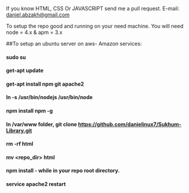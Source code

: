 If you know HTML, CSS Or JAVASCRIPT send me a pull request.
E-mail: daniel.abzakh@gmail.com

To setup the repo good and running on your need machine. You will need node = 4.x & apm = 3.x

##To setup an ubuntu server on aws- Amazon services:

#### sudo su
#### get-apt update
#### get-apt install npm git apache2
#### ln -s /usr/bin/nodejs /usr/bin/node
#### npm install npm -g
#### In /var/www folder, git clone https://github.com/danielinux7/Sukhum-Library.git
#### rm -rf html
#### mv <repo_dir> html
#### npm install - while in your repo root directory.
#### service apache2 restart
